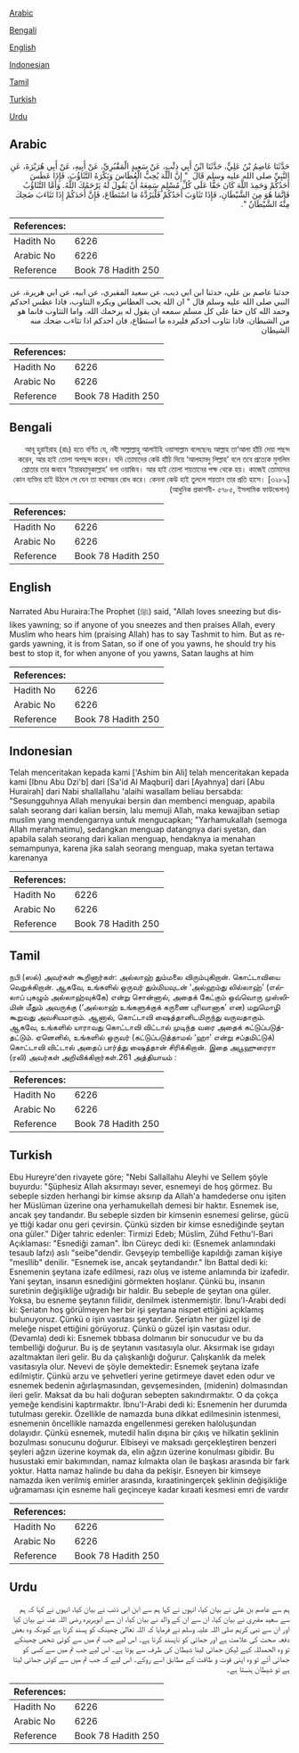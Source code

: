 [Arabic](#arabic)

[Bengali](#bengali)

[English](#english)

[Indonesian](#indonesian)

[Tamil](#tamil)

[Turkish](#turkish)

[Urdu](#urdu)

## Arabic


<div dir="rtl" lang="ar" style={{fontSize:'larger',backgroundColor:'#f8f9fa',padding:20}}>
حَدَّثَنَا عَاصِمُ بْنُ عَلِيٍّ، حَدَّثَنَا ابْنُ أَبِي ذِئْبٍ، عَنْ سَعِيدٍ الْمَقْبُرِيِّ، عَنْ أَبِيهِ، عَنْ أَبِي هُرَيْرَةَ، عَنِ النَّبِيِّ صلى الله عليه وسلم قَالَ ‏ "‏ إِنَّ اللَّهَ يُحِبُّ الْعُطَاسَ وَيَكْرَهُ التَّثَاؤُبَ، فَإِذَا عَطَسَ أَحَدُكُمْ وَحَمِدَ اللَّهَ كَانَ حَقًّا عَلَى كُلِّ مُسْلِمٍ سَمِعَهُ أَنْ يَقُولَ لَهُ يَرْحَمُكَ اللَّهُ‏.‏ وَأَمَّا التَّثَاؤُبُ فَإِنَّمَا هُوَ مِنَ الشَّيْطَانِ، فَإِذَا تَثَاوَبَ أَحَدُكُمْ فَلْيَرُدَّهُ مَا اسْتَطَاعَ، فَإِنَّ أَحَدَكُمْ إِذَا تَثَاءَبَ ضَحِكَ مِنْهُ الشَّيْطَانُ ‏"‏‏.‏
</div>
<div style={{backgroundColor:'#f8f9fa',padding:20, marginBottom: 10}}><table> <thead> <tr> <th>References:</th> <th></th> </tr> </thead> <tbody><tr><td>Hadith No</td><td>6226</td></tr><tr><td>Arabic No</td><td>6226</td></tr><tr><td>Reference</td><td>Book 78 Hadith 250</td></tr></tbody></table></div>


<div dir="rtl" lang="ar" style={{fontSize:'larger',backgroundColor:'#f8f9fa',padding:20}}>
حدثنا عاصم بن علي، حدثنا ابن ابي ذيب، عن سعيد المقبري، عن ابيه، عن ابي هريرة، عن النبي صلى الله عليه وسلم قال " ان الله يحب العطاس ويكره التثاوب، فاذا عطس احدكم وحمد الله كان حقا على كل مسلم سمعه ان يقول له يرحمك الله. واما التثاوب فانما هو من الشيطان، فاذا تثاوب احدكم فليرده ما استطاع، فان احدكم اذا تثاءب ضحك منه الشيطان
</div>
<div style={{backgroundColor:'#f8f9fa',padding:20, marginBottom: 10}}><table> <thead> <tr> <th>References:</th> <th></th> </tr> </thead> <tbody><tr><td>Hadith No</td><td>6226</td></tr><tr><td>Arabic No</td><td>6226</td></tr><tr><td>Reference</td><td>Book 78 Hadith 250</td></tr></tbody></table></div>

## Bengali


<div dir="rtl" lang="bn" style={{fontSize:'larger',backgroundColor:'#f8f9fa',padding:20}}>
আবূ হুরাইরাহ (রাঃ) হতে বর্ণিত যে, নবী সাল্লাল্লাহু আলাইহি ওয়াসাল্লাম বলেছেনঃ আল্লাহ তা‘আলা হাঁচি দেয়া পছন্দ করেন, আর হাই তোলা অপছন্দ করেন। যদি তোমাদের কেউ হাঁচি দিয়ে ‘আলহামদু লিল্লাহ’ বলে তবে প্রত্যেক মুসলিম শ্রোতার তার জবাবে ‘ইয়ারহামুকাল্লাহ’ বলা ওয়াজিব। আর হাই তোলা শয়তানের পক্ষ থেকে হয়। কাজেই তোমাদের কোন ব্যক্তির হাই উঠলে সে যেন তা যথাসম্ভব রোধ করে। কেননা কেউ হাই তুললে শয়তান তার প্রতি হাসে। [৩২৮৯] (আধুনিক প্রকাশনী- ৫৭৮৫, ইসলামিক ফাউন্ডেশন)
</div>
<div style={{backgroundColor:'#f8f9fa',padding:20, marginBottom: 10}}><table> <thead> <tr> <th>References:</th> <th></th> </tr> </thead> <tbody><tr><td>Hadith No</td><td>6226</td></tr><tr><td>Arabic No</td><td>6226</td></tr><tr><td>Reference</td><td>Book 78 Hadith 250</td></tr></tbody></table></div>

## English


<div dir="ltr" lang="en" style={{fontSize:'larger',backgroundColor:'#f8f9fa',padding:20}}>
Narrated Abu Huraira:The Prophet (ﷺ) said, "Allah loves sneezing but dislikes yawning; so if anyone of you sneezes and then praises Allah, every Muslim who hears him (praising Allah) has to say Tashmit to him. But as regards yawning, it is from Satan, so if one of you yawns, he should try his best to stop it, for when anyone of you yawns, Satan laughs at him
</div>
<div style={{backgroundColor:'#f8f9fa',padding:20, marginBottom: 10}}><table> <thead> <tr> <th>References:</th> <th></th> </tr> </thead> <tbody><tr><td>Hadith No</td><td>6226</td></tr><tr><td>Arabic No</td><td>6226</td></tr><tr><td>Reference</td><td>Book 78 Hadith 250</td></tr></tbody></table></div>

## Indonesian


<div dir="ltr" lang="id" style={{fontSize:'larger',backgroundColor:'#f8f9fa',padding:20}}>
Telah menceritakan kepada kami ['Ashim bin Ali] telah menceritakan kepada kami [Ibnu Abu Dzi'b] dari [Sa'id Al Maqburi] dari [Ayahnya] dari [Abu Hurairah] dari Nabi shallallahu 'alaihi wasallam beliau bersabda: "Sesungguhnya Allah menyukai bersin dan membenci menguap, apabila salah seorang dari kalian bersin, lalu memuji Allah, maka kewajiban setiap muslim yang mendengarnya untuk mengucapkan; "Yarhamukallah (semoga Allah merahmatimu), sedangkan menguap datangnya dari syetan, dan apabila salah seorang dari kalian menguap, hendaknya ia menahan semampunya, karena jika salah seorang menguap, maka syetan tertawa karenanya
</div>
<div style={{backgroundColor:'#f8f9fa',padding:20, marginBottom: 10}}><table> <thead> <tr> <th>References:</th> <th></th> </tr> </thead> <tbody><tr><td>Hadith No</td><td>6226</td></tr><tr><td>Arabic No</td><td>6226</td></tr><tr><td>Reference</td><td>Book 78 Hadith 250</td></tr></tbody></table></div>

## Tamil


<div dir="ltr" lang="ta" style={{fontSize:'larger',backgroundColor:'#f8f9fa',padding:20}}>
நபி (ஸல்) அவர்கள் கூறினார்கள்: அல்லாஹ் தும்மலை விரும்புகிறான். கொட்டாவியை வெறுக்கிறான். ஆகவே, உங்களில் ஒருவர் தும்மியவுடன் ‘அல்ஹம்து லில்லாஹ்’ (எல்லாப் புகழும் அல்லாஹ்வுக்கே) என்று சொன்னால், அதைக் கேட்கும் ஒவ்வொரு முஸ்லிமின் மீதும் அவருக்கு (‘அல்லாஹ் உங்களுக்குக் கருணை புரிவானாக’ என) மறுமொழி கூறுவது அவசியமாகும். ஆனால், கொட்டாவி ஷைத்தானிடமிருந்து வருவதாகும். ஆகவே, உங்களில் யாராவது கொட்டாவி விட்டால் முடிந்த வரை அதைக் கட்டுப்படுத்தட்டும். ஏனெனில், உங்களில் ஒருவர் (கட்டுப்படுத்தாமல் ‘ஹா’ என்று சப்தமிட்டுக்) கொட்டாவி விட்டால் அதைப் பார்த்து ஷைத்தான் சிரிக்கிறான். இதை அபூஹுரைரா (ரலி) அவர்கள் அறிவிக்கிறார்கள்.261 அத்தியாயம் :
</div>
<div style={{backgroundColor:'#f8f9fa',padding:20, marginBottom: 10}}><table> <thead> <tr> <th>References:</th> <th></th> </tr> </thead> <tbody><tr><td>Hadith No</td><td>6226</td></tr><tr><td>Arabic No</td><td>6226</td></tr><tr><td>Reference</td><td>Book 78 Hadith 250</td></tr></tbody></table></div>

## Turkish


<div dir="ltr" lang="tr" style={{fontSize:'larger',backgroundColor:'#f8f9fa',padding:20}}>
Ebu Hureyre'den rivayete göre; "Nebi Sallallahu Aleyhi ve Sellem şöyle buyurdu: "Şüphesiz Allah aksırmayı sever, esnemeyi de hoş görmez. Bu sebeple sizden herhangi bir kimse aksırıp da Allah'a hamdederse onu işiten her Müslüman üzerine ona yerhamukellah demesi bir haktır. Esnemek ise, ancak şey tandandır. Bu sebeple sizden bir kimsenin esnemesi gelirse, gücü ye ttiği kadar onu geri çevirsin. Çünkü sizden bir kimse esnediğinde şeytan ona güler." Diğer tahric edenler: Tirmizi Edeb; Müslim, Zühd Fethu'l-Bari Açıklaması: "Esnediği zaman". İbn Cüreyc dedi ki: (Esnemek anlamındaki tesaub lafzı) aslı "seibe"dendir. Gevşeyip tembelliğe kapıldığı zaman kişiye "mesllib" denilir. "Esnemek ise, ancak şeytandandır." İbn Battal dedi ki: Esnemenin şeytana izafe edilmesi, razı oluş ve isteme anlamında bir izafedir. Yani şeytan, insanın esnediğini görmekten hoşlanır. Çünkü bu, insanın suretinin değişikliğe uğradığı bir haldir. Bu sebeple de şeytan ona güler. Yoksa, bu esneme şeytanın fiilidir, denilmek istenmemiştir. İbnu'l-Arabi dedi ki: Şeriatın hoş görülmeyen her bir işi şeytana nispet ettiğini açıklamış bulunuyoruz. Çünkü o işin vasıtası şeytandır. Şeriatın her güzel işi de meleğe nispet ettiğini görüyoruz. Çünkü o güzel işin vasıtası odur. (Devamla) dedi ki: Esnemek tıbbasa dolmanın bir sonucudur ve bu da tembelliği doğurur. Bu iş de şeytanın vasıtasıyla olur. Aksırmak ise gıdayı azaltmaktan ileri gelir. Bu da çalışkanlığı doğurur. Çalışkanlık da melek vasıtasıyla olur. Nevevi de şöyle demektedir: Esnemek şeytana izafe edilmiştir. Çünkü arzu ve şehvetleri yerine getirmeye davet eden odur ve esnemek bedenin ağırlaşmasından, gevşemesinden, (midenin) dolmasından ileri gelir. Maksat da bu hali doğuran sebepten sakındırmaktır. O da çokça yemeğe kendisini kaptırmaktır. İbnu'I-Arabi dedi ki: Esnemenin her durumda tutulması gerekir. Özellikle de namazda buna dikkat edilmesinin istenmesi, esnemenin ôncellikle namazda engellenmesi gereken haloluşundan dolayıdır. Çünkü esnemek, mutedil halin dışına bir çıkış ve hilkatin şeklinin bozulması sonucunu doğurur. Elbiseyi ve maksadı gerçekleştiren benzeri şeyleri ağzın üzerine koymak da, elin ağzın üzerine konulması gibidir. Bu husustaki emir bakımından, namaz kılmakta olan ile başkası arasında bir fark yoktur. Hatta namaz halinde bu daha da pekişir. Esneyen bir kimseye namazda iken verilmiş emirler arasında, kıraatiningerçek şeklinin değişikliğe uğramaması için esneme hali geçinceye kadar kıraati kesmesi emri de vardır
</div>
<div style={{backgroundColor:'#f8f9fa',padding:20, marginBottom: 10}}><table> <thead> <tr> <th>References:</th> <th></th> </tr> </thead> <tbody><tr><td>Hadith No</td><td>6226</td></tr><tr><td>Arabic No</td><td>6226</td></tr><tr><td>Reference</td><td>Book 78 Hadith 250</td></tr></tbody></table></div>

## Urdu


<div dir="rtl" lang="ur" style={{fontSize:'larger',backgroundColor:'#f8f9fa',padding:20}}>
ہم سے عاصم بن علی نے بیان کیا، انہوں نے کہا ہم سے ابن ابی ذئب نے بیان کیا، انہوں نے کہا کہ ہم سے سعید مقبری نے بیان کیا، ان سے ان کے والد نے بیان کیا، ان سے ابوہریرہ رضی اللہ عنہ نے بیان کیا اور ان سے نبی کریم صلی اللہ علیہ وسلم نے فرمایا کہ اللہ تعالیٰ چھینک کو پسند کرتا ہے کیونکہ وہ بعض دفعہ صحت کی علامت ہے اور جمائی کو ناپسند کرتا ہے۔ اس لیے جب تم میں سے کوئی شخص چھینکے تو وہ الحمدللہ کہے لیکن جمائی لینا شیطان کی طرف سے ہوتا ہے۔ اس لیے جب تم میں سے کسی کو جمائی آئے تو وہ اپنی قوت و طاقت کے مطابق اسے روکے۔ اس لیے کہ جب تم میں سے کوئی جمائی لیتا ہے تو شیطان ہنستا ہے۔
</div>
<div style={{backgroundColor:'#f8f9fa',padding:20, marginBottom: 10}}><table> <thead> <tr> <th>References:</th> <th></th> </tr> </thead> <tbody><tr><td>Hadith No</td><td>6226</td></tr><tr><td>Arabic No</td><td>6226</td></tr><tr><td>Reference</td><td>Book 78 Hadith 250</td></tr></tbody></table></div>